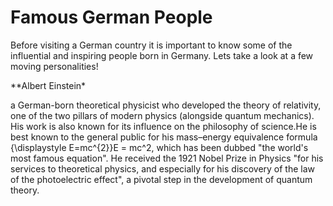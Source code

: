 <h1>Famous German People</h1>

<p>Before visiting a German country it is important to know some of the influential and inspiring people born in Germany. Lets take a look at a few moving personalities!</p>

<p>**Albert Einstein* <br>

a German-born theoretical physicist who developed the theory of relativity, one of the two pillars of modern physics (alongside quantum mechanics). His work is also known for its influence on the philosophy of science.He is best known to the general public for his mass–energy equivalence formula {\displaystyle E=mc^{2}}E = mc^2, which has been dubbed "the world's most famous equation". He received the 1921 Nobel Prize in Physics "for his services to theoretical physics, and especially for his discovery of the law of the photoelectric effect", a pivotal step in the development of quantum theory. </p>
